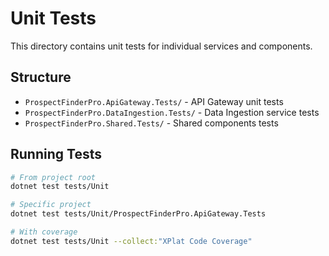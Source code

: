 # Unit Tests

This directory contains unit tests for individual services and components.

## Structure
- `ProspectFinderPro.ApiGateway.Tests/` - API Gateway unit tests
- `ProspectFinderPro.DataIngestion.Tests/` - Data Ingestion service tests  
- `ProspectFinderPro.Shared.Tests/` - Shared components tests

## Running Tests
```bash
# From project root
dotnet test tests/Unit

# Specific project
dotnet test tests/Unit/ProspectFinderPro.ApiGateway.Tests

# With coverage
dotnet test tests/Unit --collect:"XPlat Code Coverage"
```